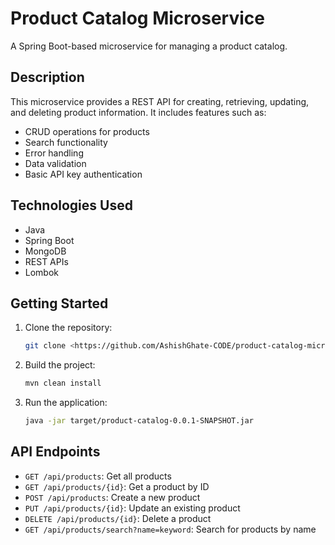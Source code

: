 # Product Catalog Microservice

A Spring Boot-based microservice for managing a product catalog.

## Description

This microservice provides a REST API for creating, retrieving, updating, and deleting product information. It includes features such as:

*   CRUD operations for products
*   Search functionality
*   Error handling
*   Data validation
*   Basic API key authentication

## Technologies Used

*   Java
*   Spring Boot
*   MongoDB
*   REST APIs
*   Lombok

## Getting Started

1.  Clone the repository:

    ```bash
    git clone <https://github.com/AshishGhate-CODE/product-catalog-microservice.git>
    ```

2.  Build the project:

    ```bash
    mvn clean install
    ```

3.  Run the application:

    ```bash
    java -jar target/product-catalog-0.0.1-SNAPSHOT.jar
    ```

## API Endpoints

*   `GET /api/products`: Get all products
*   `GET /api/products/{id}`: Get a product by ID
*   `POST /api/products`: Create a new product
*   `PUT /api/products/{id}`: Update an existing product
*   `DELETE /api/products/{id}`: Delete a product
*   `GET /api/products/search?name=keyword`: Search for products by name


